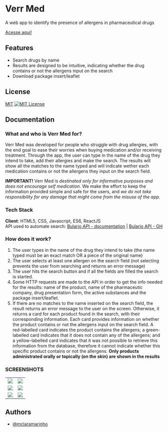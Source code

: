 # Verr Med

A web app to identify the presence of allergens in pharmaceutical drugs

[Acesse aqui!](verr-med.netlify.app)


## Features

- Search drugs by name
- Results are designed to be intuitive, indicating whether the drug contains or not the allergens input on the search
- Download package insert/leaflet


## License

[MIT](https://choosealicense.com/licenses/mit/)
[![MIT License](https://img.shields.io/badge/License-MIT-green.svg)](https://choosealicense.com/licenses/mit/)


## Documentation

### What and who is Verr Med for?
Verr Med was developed for people who struggle with drug allergies, with the end goal to ease their worries when buying medication and/or receiving treatment. Through the app, the user can type in the name of the drug they intend to take, add their allergies and make the search. The results will show all the matches to the name typed and will indicate wether each medication contains or not the allergens they input on the search field.

**IMPORTANT!**
Verr Med is *destinated only for informative purposes and does not encourage self medication.* We make the effort to keep the information provided simple and safe for the users, and *we do not take responsibility for any damage that might come from the misuse of the app*.


### Tech Stack
**Client**: HTML5, CSS, Javascript, ES6, ReactJS <br>
API used to automate search: [Bulario API - documentation](https://bula.vercel.app/docs) | [Bulario API - GH](https://github.com/iuryLandin/bulario-api)


### How does it work?
1. The user types in the name of the drug they intend to take
    (the name typed must be an exact match OR a piece of the original name)
3. The user selects at least one allergen on the search field
    (not selecting prevents the user from searching and returns an error message)
5. The user hits the search button and if all the fields are filled the search is started.
6. Some HTTP requests are made to the API in order to get the info needed for the results: name of the product, name of the pharmaceutic company, drug presentation form, the active substances and the package insert/leaflet.
7. If there are no matches to the name inserted on the search field, the result returns an error message to the user on the screen. Otherwise, it returns a card for each product found in the search, with their corresponding information. Each card provides information on whether the product contains or not the allergens input on the search field. A red-labelled card indicates the product contains the allergens; a green-labelled card indicates that it does not contain any of the allergens; and a yellow-labelled card indicates that it was not possible to retrieve this information from the database, therefore it cannot indicate whether this specific product contains or not the allergens.
   **Only products administrated orally or topically (on the skin) are shown in the results**


### SCREENSHOTS

|                |                | 
| ---------------|----------------|
| ![](https://github.com/mclaramarinho/verrmed/assets/119897667/e37b9371-6291-43e6-ab17-e05bd6717c9c)| ![](https://github.com/mclaramarinho/verrmed/assets/119897667/7ae51960-75a7-4a14-bdba-bab7e7eaefd2)| ![](https://github.com/mclaramarinho/verrmed/assets/119897667/ffc1d748-aa23-4fd0-b710-2609ba498171)| ![](https://github.com/mclaramarinho/verrmed/assets/119897667/6c6a4364-df3c-4d91-909b-72d74d60e4cf)|
| ![](https://github.com/mclaramarinho/verrmed/assets/119897667/ad2d3498-c209-44e8-b711-ca8a4f7ff393)| ![](https://github.com/mclaramarinho/verrmed/assets/119897667/f7be65a8-0d04-4808-9de1-a9d1865aa2fe)|
| ![](https://github.com/mclaramarinho/verrmed/assets/119897667/864db2d3-e7ef-4b3d-9da8-d84163a614f2)| ![](https://github.com/mclaramarinho/verrmed/assets/119897667/37271ae6-febc-4ef7-bfc2-348900b95dd5)|


## Authors

- [@mclaramarinho](https://www.github.com/mclaramarinho)
